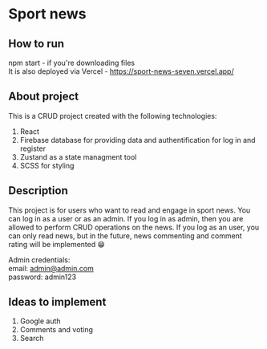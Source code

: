# Sport news

## How to run
npm start - if you're downloading files
\
It is also deployed via Vercel - https://sport-news-seven.vercel.app/

## About project
This is a CRUD project created with the following technologies:
  1. React
  2. Firebase database for providing data and authentification for log in and register
  3. Zustand as a state managment tool
  4. SCSS for styling

## Description
This project is for users who want to read and engage in sport news. You can log in as a user or as an admin. If you log in as admin, then you are allowed to perform CRUD operations on the news. If you log as an user, you can only read news, but in the future, news commenting and comment rating will be implemented 	:grin:

Admin credentials:
\
email: admin@admin.com
\
password: admin123

## Ideas to implement
  1. Google auth
  2. Comments and voting
  3. Search
